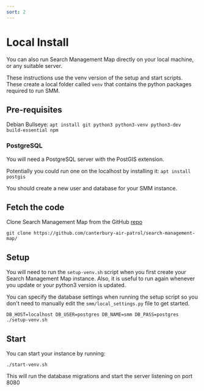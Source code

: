 ```yaml
---
sort: 2
---
```


# Local Install
You can also run Search Management Map directly on your local machine, or any suitable server.

These instructions use the venv version of the setup and start scripts. These create a local folder called `venv` that contains the python packages required to run SMM.

## Pre-requisites

Debian Bullseye:
`apt install git python3 python3-venv python3-dev build-essential npm`

### PostgreSQL
You will need a PostgreSQL server with the PostGIS extension.

Potentially you could run one on the localhost by installing it:
`apt install postgis`

You should create a new user and database for your SMM instance.

## Fetch the code
Clone Search Management Map from the GitHub [repo](https://github.com/canterbury-air-patrol/search-management-map/)

`git clone https://github.com/canterbury-air-patrol/search-management-map/`

## Setup
You will need to run the `setup-venv.sh` script when you first create your Search Management Map instance. Also, it is useful to run again whenever you update or your python3 version is updated.

You can specify the database settings when running the setup script so you don't need to manually edit the `smm/local_settings.py` file to get started.

`DB_HOST=localhost DB_USER=postgres DB_NAME=smm DB_PASS=postgres ./setup-venv.sh`

## Start
You can start your instance by running:

`./start-venv.sh`

This will run the database migrations and start the server listening on port 8080